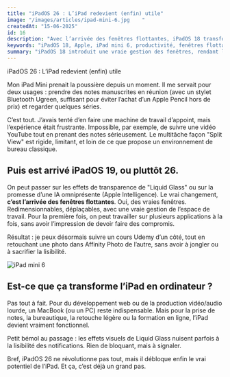```yaml
---
title: "iPadOS 26 : L’iPad redevient (enfin) utile"
image: "/images/articles/ipad-mini-6.jpg    "
createdAt: "15-06-2025"
id: 16
description: "Avec l’arrivée des fenêtres flottantes, iPadOS 18 transforme enfin l’iPad en outil productif digne de ce nom. Fini les limitations du Split View : on peut désormais jongler entre plusieurs apps comme sur un ordinateur classique."
keywords: "iPadOS 18, Apple, iPad mini 6, productivité, fenêtres flottantes, Liquid Glass, Apple Intelligence"
summary: "iPadOS 18 introduit une vraie gestion des fenêtres, rendant l’iPad plus polyvalent. Un changement discret, mais fondamental pour ceux qui attendaient depuis des années un multitâche sérieux sur tablette."
--- 
```


iPadOS 26 : L’iPad redevient (enfin) utile

Mon iPad Mini prenait la poussière depuis un moment. Il me servait pour deux usages : prendre des notes manuscrites en réunion (avec un stylet Bluetooth Ugreen, suffisant pour éviter l’achat d’un Apple Pencil hors de prix) et regarder quelques séries. 

C’est tout.  J’avais tenté d’en faire une machine de travail d’appoint, mais l’expérience était frustrante. Impossible, par exemple, de suivre une vidéo YouTube tout en prenant des notes sérieusement. Le multitâche façon "Split View" est rigide, limitant, et loin de ce que propose un environnement de bureau classique.

## Puis est arrivé iPadOS 19, ou pluttôt 26.

On peut passer sur les effets de transparence de "Liquid Glass" ou sur la promesse d’une IA omniprésente (Apple Intelligence). Le vrai changement, **c’est l’arrivée des fenêtres flottantes**.
Oui, des vraies fenêtres. 
Redimensionnables, déplaçables, avec une vraie gestion de l’espace de travail. Pour la première fois, on peut travailler sur plusieurs applications à la fois, sans avoir l’impression de devoir faire des compromis.

Résultat : je peux désormais suivre un cours Udemy d’un côté, tout en retouchant une photo dans Affinity Photo de l’autre, sans avoir à jongler ou à sacrifier la lisibilité.

![iPad mini 6](/images/articles/ipad-mini-6.jpg )

## Est-ce que ça transforme l’iPad en ordinateur ? 

Pas tout à fait. Pour du développement web ou de la production vidéo/audio lourde, un MacBook (ou un PC) reste indispensable.
Mais pour la prise de notes, la bureautique, la retouche légère ou la formation en ligne, l’iPad devient vraiment fonctionnel.

Petit bémol au passage : les effets visuels de Liquid Glass nuisent parfois à la lisibilité des notifications. Rien de bloquant, mais à signaler.

Bref, iPadOS 26 ne révolutionne pas tout, mais il débloque enfin le vrai potentiel de l’iPad. Et ça, c’est déjà un grand pas.

